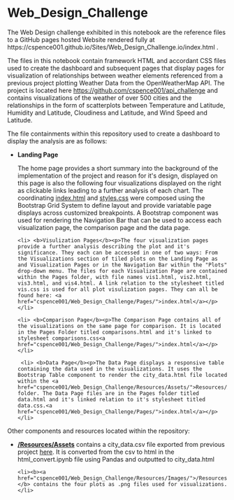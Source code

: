 # Web_Design_Challenge

<p>The Web Design challenge exhibited in this notebook are the reference files to a GitHub pages hosted Website rendered fully at https://cspence001.github.io/Sites/Web_Design_Challenge.io/index.html .

The files in this notebook contain framework HTML and accordant CSS files used to create the dashboard and subsequent pages that display pages for visualization of relationships between weather elements referenced from a previous project plotting Weather Data from the OpenWeatherMap API. The project is located here https://github.com/cspence001/api_challenge and contains visualizations of the weather of over 500 cities and the relationships in the form of scatterplots between Temperature and Latitude, Humidity and Latitude, Cloudiness and Latitude, and Wind Speed and Latitude.

The file containments within this repository used to create a dashboard to display the analysis are as follows:</p>

<ul>
    <li> <b>Landing Page</b><p>The home page provides a short summary into the background of the implementation of the project and reason for it's design, displayed on this page is also the following four visualizations displayed on the right as clickable links leading to a further analysis of each chart. The coordinating <a href="cspence001/Web_Design_Challenge/index.html">index.html</a> and <a href="cspence001/Web_Design_Challenge/styles.css">styles.css</a> were composed using the Bootstrap Grid System to define layout and provide variatable page displays across customized breakpoints. A Bootstrap component was used for rendering the Navigation Bar that can be used to access each visualization page, the comparison page and the data page.</p></li>
    
    <li> <b>Visulization Pages</b><p>The four visualization pages provide a further analysis describing the plot and it's significance. They each can be accessed in one of two ways: From the Visualizations section of tiled plots on the Landing Page as and Visualization Pages or in the Navigation Bar within the "Plots" drop-down menu. The files for each Visualization Page are contained within the Pages folder, with file names vis1.html, vis2.html, vis3.html, and vis4.html. A link relation to the stylesheet titled vis.css is used for all plot visulization pages. They can all be found here: <a href="cspence001/Web_Design_Challenge/Pages/">index.html</a></p></li>
    
    <li> <b>Comparison Page</b><p>The Comparison Page contains all of the visualizations on the same page for comparison. It is located in the Pages Folder titled comparisons.html and it's linked to stylesheet comparisons.css<a href="cspence001/Web_Design_Challenge/Pages/">index.html</a></p></li>
    
     <li> <b>Data Page</b><p>The Data Page displays a responsive table containing the data used in the visualizations. It uses the Bootstrap Table component to render the city_data.html file located within the <a href="cspence001/Web_Design_Challenge/Resources/Assets/">Resources/Assets</a> folder. The Data Page files are in the Pages folder titled data.html and it's linked relation to it's stylesheet titled data.css.<a href="cspence001/Web_Design_Challenge/Pages/">index.html</a></p></li>

</ul>

Other components and resources located within the repository:

<ul>
    <li><b><a href="cspence001/Web_Design_Challenge/Resources/Assets/">/Resources/Assets</a></b> contains a city_data.csv file exported from previous project <a href="https://github.com/cspence001/api_challenge">here</a>. It is converted from the csv to html in the html_convert.ipynb file using Pandas and outputted to city_data.html </li>
    
    <li><b><a href="cspence001/Web_Design_Challenge/Resources/Images/">/Resources/Images</a></b> contains the four plots as .png files used for visualizations.</li>
    
<ul>
    
    
    
    
    


